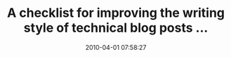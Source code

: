 ---
date: 2010-04-01 07:58:27
link:
  source: delicious
  source_url: https://del.icio.us/roytang
  text: A checklist for improving the writing style of technical blog posts ...
  url: http://pietro.open-lab.com/2010/02/23/a-checklist-for-improving-the-writing-style-of-technical-blog-posts/
slug: a-checklist-for-improving-the-writing-style-of-technical-blog-posts
source: delicious
tags:
- programming
- writing
- blogging
- broken-link
title: A checklist for improving the writing style of technical blog posts ...
---